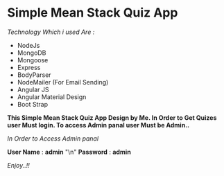 # Simple Mean Stack Quiz App

*Technology Which i used Are :*

- NodeJs
- MongoDB
- Mongoose
- Express
- BodyParser
- NodeMailer (For Email Sending)
- Angular JS
- Angular Material Design
- Boot Strap

**This Simple Mean Stack Quiz App Design by Me. In Order to Get Quizes user Must login. To access Admin panal user Must be Admin..**

*In Order to Access Admin panal*

**User Name** : **admin** "\n"
**Password** : **admin**

*Enjoy..!!*

